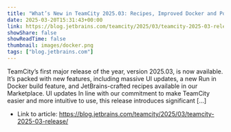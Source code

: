 ```yaml
---
title: "What’s New in TeamCity 2025.03: Recipes, Improved Docker and Podman Integration, UI Updates, and More"
date: 2025-03-20T15:31:43+00:00
link: https://blog.jetbrains.com/teamcity/2025/03/teamcity-2025-03-release/
showShare: false
showReadTime: false
thumbnail: images/docker.png
tags: ["blog.jetbrains.com"]
---
```

TeamCity’s first major release of the year, version 2025.03, is now available. It’s packed with new features, including massive UI updates, a new Run in Docker build feature, and JetBrains-crafted recipes available in our Marketplace. UI updates In line with our commitment to make TeamCity easier and more intuitive to use, this release introduces significant […]

- Link to article: https://blog.jetbrains.com/teamcity/2025/03/teamcity-2025-03-release/